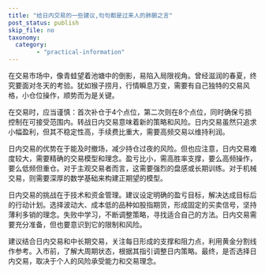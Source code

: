 ```yaml
---
title: "给日内交易的一些建议,句句都是过来人的肺腑之言"
post_status: publish
skip_file: no
taxonomy:
  category:
        - "practical-information"
---
```


在交易市场中，像青蛙望着池塘中的倒影，易陷入局限视角。曾经滋润的春夏，终究要面对冬天的考验。犹如猴子捞月，行情瞬息万变，需要有自己独特的交易风格，小仓位操作，顺势而为是关键。

在交易时，应当谨慎：首次补仓于4个点位，第二次则在8个点位，同时确保亏损控制在可接受范围内。转战日内交易意味着新的策略和风险。日内交易虽然只追求小幅盈利，但其不稳定性高，手续费比重大，需要高频交易以维持利润。

日内交易的优势在于能及时撤场，减少持仓过夜的风险。但也应注意，日内交易难度较大，需要精确的交易模型和理念。盈亏比小，需高胜率支撑，要么高频操作，要么低频但重仓。对于主观交易者而言，这需要强烈的盘感或长期训练。对于机械交易，则需要深厚的数学基础来构建正期望的模型。

日内交易的挑战在于技术和资金管理。建议设定明确的盈亏目标，解决达成目标后的行动计划。选择波动大、成本低的品种如股指期货，形成固定的买卖信号，坚持薄利多销的理念。失败中学习，不断调整策略，寻找适合自己的方法。日内交易需要充分准备，但也要意识到它的限制和风险。

建议结合日内交易和中长期交易，关注每日形成的支撑和阻力点，利用黄金分割线作参考。入市前，了解大周期状态，根据其指引调整日内策略。最终，是否选择日内交易，取决于个人的风险承受能力和交易理念。
